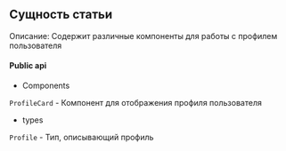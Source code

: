 ## Сущность статьи

Описание:
Содержит различные компоненты для работы с профилем пользователя

#### Public api

- Components

`ProfileCard` - Компонент для отображения профиля пользователя

- types

`Profile` - Тип, описывающий профиль
